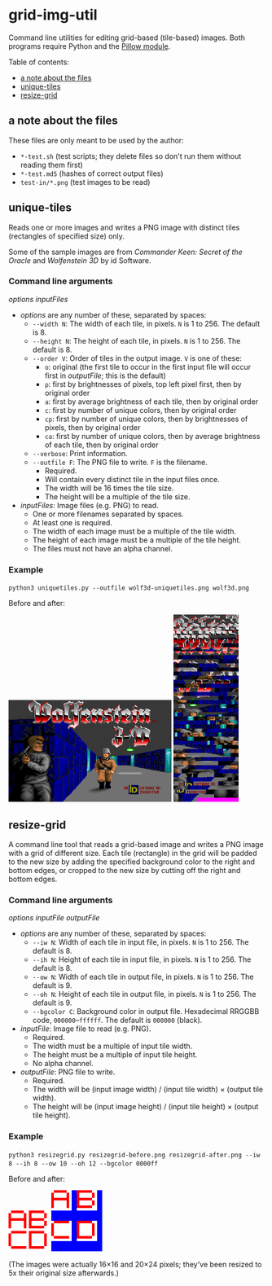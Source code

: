 # grid-img-util
Command line utilities for editing grid-based (tile-based) images. Both programs require Python and the [Pillow module](https://python-pillow.org).

Table of contents:
* [a note about the files](#a-note-about-the-files)
* [unique-tiles](#unique-tiles)
* [resize-grid](#resize-grid)

## a note about the files
These files are only meant to be used by the author:
* `*-test.sh` (test scripts; they delete files so don't run them without reading them first)
* `*-test.md5` (hashes of correct output files)
* `test-in/*.png` (test images to be read)

## unique-tiles
Reads one or more images and writes a PNG image with distinct tiles (rectangles of specified size) only.

Some of the sample images are from *Commander Keen: Secret of the Oracle* and *Wolfenstein 3D* by id Software.

### Command line arguments
*options* *inputFiles*
* *options* are any number of these, separated by spaces:
  * `--width N`: The width of each tile, in pixels. `N` is 1 to 256. The default is 8.
  * `--height N`: The height of each tile, in pixels. `N` is 1 to 256. The default is 8.
  * `--order V`: Order of tiles in the output image. `V` is one of these:
    * `o`: original (the first tile to occur in the first input file will occur first in *outputFile*; this is the default)
    * `p`: first by brightnesses of pixels, top left pixel first, then by original order
    * `a`: first by average brightness of each tile, then by original order
    * `c`: first by number of unique colors, then by original order
    * `cp`: first by number of unique colors, then by brightnesses of pixels, then by original order
    * `ca`: first by number of unique colors, then by average brightness of each tile, then by original order
  * `--verbose`: Print information.
  * `--outfile F`: The PNG file to write. `F` is the filename.
    * Required.
    * Will contain every distinct tile in the input files once.
    * The width will be 16 times the tile size.
    * The height will be a multiple of the tile size.
* *inputFiles*: Image files (e.g. PNG) to read.
  * One or more filenames separated by spaces.
  * At least one is required.
  * The width of each image must be a multiple of the tile width.
  * The height of each image must be a multiple of the tile height.
  * The files must not have an alpha channel.

### Example
`python3 uniquetiles.py --outfile wolf3d-uniquetiles.png wolf3d.png`

Before and after:

![Wolfenstein 3D title screen](test-in/wolf3d.png)
![unique tiles in Wolfenstein 3D title screen](uniquetiles-wolf3d.png)

## resize-grid
A command line tool that reads a grid-based image and writes a PNG image with a grid of different size. Each tile (rectangle) in the grid will be padded to the new size by adding the specified background color to the right and bottom edges, or cropped to the new size by cutting off the right and bottom edges.

### Command line arguments
*options* *inputFile* *outputFile*
* *options* are any number of these, separated by spaces:
  * `--iw N`: Width of each tile in input file, in pixels. `N` is 1 to 256. The default is 8.
  * `--ih N`: Height of each tile in input file, in pixels. `N` is 1 to 256. The default is 8.
  * `--ow N`: Width of each tile in output file, in pixels. `N` is 1 to 256. The default is 9.
  * `--oh N`: Height of each tile in output file, in pixels. `N` is 1 to 256. The default is 9.
  * `--bgcolor C`: Background color in output file. Hexadecimal RRGGBB code, `000000`&ndash;`ffffff`. The default is `000000` (black).
* *inputFile*: Image file to read (e.g. PNG).
  * Required.
  * The width must be a multiple of input tile width.
  * The height must be a multiple of input tile height.
  * No alpha channel.
* *outputFile*: PNG file to write.
  * Required.
  * The width will be (input image width) / (input tile width) &times; (output tile width).
  * The height will be (input image height) / (input tile height) &times; (output tile height).

### Example
`python3 resizegrid.py resizegrid-before.png resizegrid-after.png --iw 8 --ih 8 --ow 10 --oh 12 --bgcolor 0000ff`

Before and after:

![four letters in a two-by-two grid, with only a little space in between](resizegrid-before.png)
![four letters in a two-by-two grid, with more space in between horizontally and even more vertically](resizegrid-after.png)

(The images were actually 16&times;16 and 20&times;24 pixels; they've been resized to 5x their original size afterwards.)

